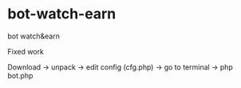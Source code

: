 # bot-watch-earn
bot watch&amp;earn


Fixed work

Download -> unpack -> edit config (cfg.php) -> go to terminal -> php bot.php
